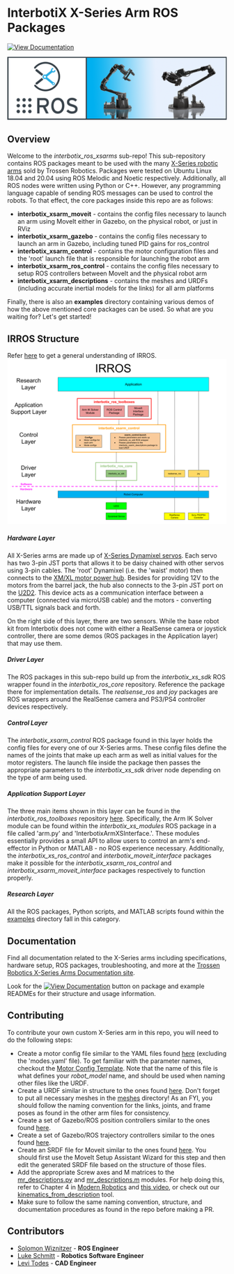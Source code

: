# InterbotiX X-Series Arm ROS Packages

[![View Documentation](https://trossenrobotics.com/docs/docs_button.svg)](https://docs.trossenrobotics.com/interbotix_xsarms_docs)

![xsarm_banner](images/xsarm_banner.png)

## Overview

Welcome to the *interbotix_ros_xsarms* sub-repo! This sub-repository contains ROS packages meant to be used with the many [X-Series robotic arms](https://www.trossenrobotics.com/robotic-arms/ros-research-arms.aspx)  sold by Trossen Robotics. Packages were tested on Ubuntu Linux 18.04 and 20.04 using ROS Melodic and Noetic respectively. Additionally, all ROS nodes were written using Python or C++. However, any programming language capable of sending ROS messages can be used to control the robots. To that effect, the core packages inside this repo are as follows:
- **interbotix_xsarm_moveit** - contains the config files necessary to launch an arm using MoveIt either in Gazebo, on the physical robot, or just in RViz
- **interbotix_xsarm_gazebo** - contains the config files necessary to launch an arm in Gazebo, including tuned PID gains for ros_control
- **interbotix_xsarm_control** - contains the motor configuration files and the 'root' launch file that is responsible for launching the robot arm
- **interbotix_xsarm_ros_control** - contains the config files necessary to setup ROS controllers between MoveIt and the physical robot arm
- **interbotix_xsarm_descriptions** - contains the meshes and URDFs (including accurate inertial models for the links) for all arm platforms

Finally, there is also an **examples** directory containing various demos of how the above mentioned core packages can be used. So what are you waiting for? Let's get started!

## IRROS Structure
Refer [here](https://github.com/Interbotix/interbotix_ros_core#code-structure) to get a general understanding of IRROS.
![xsarm_irros_structure](images/xsarm_irros_structure.png)

##### Hardware Layer
All X-Series arms are made up of [X-Series Dynamixel servos](https://www.trossenrobotics.com/dynamixel-x-series-robot-servos). Each servo has two 3-pin JST ports that allows it to be daisy chained with other servos using 3-pin cables. The 'root' Dynamixel (i.e. the 'waist' motor) then connects to the [XM/XL motor power hub](https://www.trossenrobotics.com/3-pin-x-series-power-hub.aspx). Besides for providing 12V to the motors from the barrel jack, the hub also connects to the 3-pin JST port on the [U2D2](https://www.trossenrobotics.com/dynamixel-u2d2.aspx). This device acts as a communication interface between a computer (connected via microUSB cable) and the motors - converting USB/TTL signals back and forth.

On the right side of this layer, there are two sensors. While the base robot kit from Interbotix does not come with either a RealSense camera or joystick controller, there are some demos (ROS packages in the Application layer) that may use them.

##### Driver Layer
The ROS packages in this sub-repo build up from the *interbotix_xs_sdk* ROS wrapper found in the *interbotix_ros_core* repository. Reference the package there for implementation details. The *realsense_ros* and *joy* packages are ROS wrappers around the RealSense camera and PS3/PS4 controller devices respectively.

##### Control Layer
The *interbotix_xsarm_control* ROS package found in this layer holds the config files for every one of our X-Series arms. These config files define the names of the joints that make up each arm as well as initial values for the motor registers. The launch file inside the package then passes the appropriate parameters to the *interbotix_xs_sdk* driver node depending on the type of arm being used.

##### Application Support Layer
The three main items shown in this layer can be found in the *interbotix_ros_toolboxes* repository [here](https://github.com/Interbotix/interbotix_ros_toolboxes/tree/main/interbotix_xs_toolbox). Specifically, the Arm IK Solver module can be found within the *interbotix_xs_modules* ROS package in a file called 'arm.py' and 'InterbotixArmXSInterface.'. These modules essentially provides a small API to allow users to control an arm's end-effector in Python or MATLAB - no ROS experience necessary. Additionally, the *interbotix_xs_ros_control* and *interbotix_moveit_interface* packages make it possible for the *interbotix_xsarm_ros_control* and *interbotix_xsarm_moveit_interface* packages respectively to function properly.

##### Research Layer
All the ROS packages, Python scripts, and MATLAB scripts found within the [examples](examples/) directory fall in this category.

## Documentation

Find all documentation related to the X-Series arms including specifications, hardware setup, ROS packages, troubleshooting, and more at the [Trossen Robotics X-Series Arms Documentation site](https://docs.trossenrobotics.com/interbotix_xsarms_docs).

Look for the [![View Documentation](https://trossenrobotics.com/docs/docs_button.svg)](https://docs.trossenrobotics.com/interbotix_xsarms_docs) button on package and example READMEs for their structure and usage information.

## Contributing
To contribute your own custom X-Series arm in this repo, you will need to do the following steps:
- Create a motor config file similar to the YAML files found [here](interbotix_xsarm_control/config/) (excluding the 'modes.yaml' file). To get familiar with the parameter names, checkout the [Motor Config Template](https://github.com/Interbotix/interbotix_ros_core/blob/main/interbotix_ros_xseries/interbotix_xs_sdk/config/motor_configs_template.yaml). Note that the name of this file is what defines your *robot_model* name, and should be used when naming other files like the URDF.
- Create a URDF similar in structure to the ones found [here](interbotix_xsarm_descriptions/urdf/). Don't forget to put all necessary meshes in the [meshes](interbotix_xsarm_descriptions/meshes/) directory! As an FYI, you should follow the naming convention for the links, joints, and frame poses as found in the other arm files for consistency.
- Create a set of Gazebo/ROS position controllers similar to the ones found [here](interbotix_xsarm_gazebo/config/position_controllers/).
- Create a set of Gazebo/ROS trajectory controllers similar to the ones found [here](interbotix_xsarm_gazebo/config/trajectory_controllers/).
- Create an SRDF file for Moveit similar to the ones found [here](interbotix_xsarm_moveit/config/srdf/). You should first use the MoveIt Setup Assistant Wizard for this step and then edit the generated SRDF file based on the structure of those files.
- Add the appropriate Screw axes and M matrices to the [mr_descriptions.py](https://github.com/Interbotix/interbotix_ros_toolboxes/blob/main/interbotix_xs_toolbox/interbotix_xs_modules/src/interbotix_xs_modules/mr_descriptions.py) and [mr_descriptions.m](https://github.com/Interbotix/interbotix_ros_toolboxes/blob/main/interbotix_xs_toolbox/interbotix_xs_modules/src/interbotix_xs_modules/mr_descriptions.m) modules. For help doing this, refer to Chapter 4 in [Modern Robotics](http://hades.mech.northwestern.edu/images/7/7f/MR.pdf) and [this video](https://www.youtube.com/watch?v=cKHsil0V6Qk&ab_channel=NorthwesternRobotics), or check out our [kinematics_from_description](https://github.com/Interbotix/kinematics_from_description) tool.
- Make sure to follow the same naming convention, structure, and documentation procedures as found in the repo before making a PR.

## Contributors
- [Solomon Wiznitzer](https://github.com/swiz23) - **ROS Engineer**
- [Luke Schmitt](https://github.com/lsinterbotix) - **Robotics Software Engineer**
- [Levi Todes](https://github.com/LeTo37) - **CAD Engineer**
